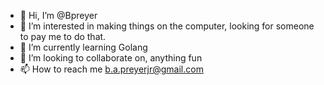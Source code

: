 - 👋 Hi, I’m @Bpreyer
- 👀 I’m interested in making things on the computer, looking for someone to pay me to do that.
- 🌱 I’m currently learning Golang
- 💞️ I’m looking to collaborate on, anything fun
- 📫 How to reach me b.a.preyerjr@gmail.com

<!---
Bpreyer/Bpreyer is a ✨ special ✨ repository because its `README.md` (this file) appears on your GitHub profile.
You can click the Preview link to take a look at your changes.
--->

